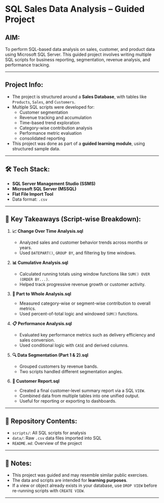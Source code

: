 #  SQL Sales Data Analysis – Guided Project

##  AIM:
To perform SQL-based data analysis on sales, customer, and product data using Microsoft SQL Server. This guided project involves writing multiple SQL scripts for business reporting, segmentation, revenue analysis, and performance tracking.

---

##  Project Info:

- The project is structured around a **Sales Database**, with tables like `Products`, `Sales`, and `Customers`.
- Multiple SQL scripts were developed for:
  - Customer segmentation 
  - Revenue tracking and accumulation 
  - Time-based trend exploration
  - Category-wise contribution analysis 
  - Performance metric evaluation
  - consolidated reporting
- This project was done as part of a **guided learning module**, using structured sample data.

---

## 🛠️ Tech Stack:

- **SQL Server Management Studio (SSMS)**
- **Microsoft SQL Server (MSSQL)**
- **Flat File Import Tool**
- Data format: `.csv`

---

## 🔑 Key Takeaways (Script-wise Breakdown):

1. **📈 Change Over Time Analysis.sql**
   - Analyzed sales and customer behavior trends across months or years.
   - Used `DATEPART()`, `GROUP BY`, and filtering by time windows.

2. **📊 Cumulative Analysis.sql**
   - Calculated running totals using window functions like `SUM() OVER (ORDER BY...)`.
   - Helped track progressive revenue growth or customer activity.

3. **🧩 Part to Whole Analysis.sql**
   - Measured category-wise or segment-wise contribution to overall metrics.
   - Used percent-of-total logic and windowed `SUM()` functions.

4. **📋 Performance Analysis.sql**
   - Evaluated key performance metrics such as delivery efficiency and sales conversion.
   - Used conditional logic with `CASE` and derived columns.

5. **🔍 Data Segmentation (Part 1 & 2).sql**
   - Grouped customers by revenue bands.
   - Two scripts handled different segmentation angles.

6. **🧾 Customer Report.sql**
   - Created a final customer-level summary report via a SQL `VIEW`.
   - Combined data from multiple tables into one unified output.
   - Useful for reporting or exporting to dashboards.
---

## 📂 Repository Contents:

- `scripts/`: All SQL scripts for analysis
- `data/`: Raw `.csv` data files imported into SQL
- `README.md`: Overview of the project

---

## 📌 Notes:

- This project was guided and may resemble similar public exercises.
- The data and scripts are intended for **learning purposes**.
- If a view or object already exists in your database, use `DROP VIEW` before re-running scripts with `CREATE VIEW`.

---

